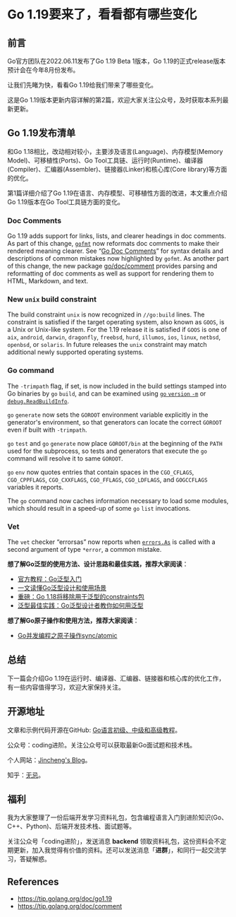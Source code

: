 # Go 1.19要来了，看看都有哪些变化

## 前言

Go官方团队在2022.06.11发布了Go 1.19 Beta 1版本，Go 1.19的正式release版本预计会在今年8月份发布。

让我们先睹为快，看看Go 1.19给我们带来了哪些变化。

这是Go 1.19版本更新内容详解的第2篇，欢迎大家关注公众号，及时获取本系列最新更新。

## Go 1.19发布清单

和Go 1.18相比，改动相对较小，主要涉及语言(Language)、内存模型(Memory Model)、可移植性(Ports)、Go Tool工具链、运行时(Runtime)、编译器(Compiler)、汇编器(Assembler)、链接器(Linker)和核心库(Core library)等方面的优化。

第1篇详细介绍了Go 1.19在语言、内存模型、可移植性方面的改进，本文重点介绍Go 1.19版本在Go Tool工具链方面的变化。

### Doc Comments

Go 1.19 adds support for links, lists, and clearer headings in doc comments. As part of this change, [`gofmt`](https://tip.golang.org/cmd/gofmt) now reformats doc comments to make their rendered meaning clearer. See “[Go Doc Comments](https://tip.golang.org/doc/comment)” for syntax details and descriptions of common mistakes now highlighted by `gofmt`. As another part of this change, the new package [go/doc/comment](https://tip.golang.org/pkg/go/doc/comment) provides parsing and reformatting of doc comments as well as support for rendering them to HTML, Markdown, and text.

### New `unix` build constraint

The build constraint `unix` is now recognized in `//go:build` lines. The constraint is satisfied if the target operating system, also known as `GOOS`, is a Unix or Unix-like system. For the 1.19 release it is satisfied if `GOOS` is one of `aix`, `android`, `darwin`, `dragonfly`, `freebsd`, `hurd`, `illumos`, `ios`, `linux`, `netbsd`, `openbsd`, or `solaris`. In future releases the `unix` constraint may match additional newly supported operating systems.

### Go command

The `-trimpath` flag, if set, is now included in the build settings stamped into Go binaries by `go` `build`, and can be examined using [`go` `version` `-m`](https://pkg.go.dev/cmd/go#hdr-Print_Go_version) or [`debug.ReadBuildInfo`](https://pkg.go.dev/runtime/debug#ReadBuildInfo).

`go` `generate` now sets the `GOROOT` environment variable explicitly in the generator's environment, so that generators can locate the correct `GOROOT` even if built with `-trimpath`.

`go` `test` and `go` `generate` now place `GOROOT/bin` at the beginning of the `PATH` used for the subprocess, so tests and generators that execute the `go` command will resolve it to same `GOROOT`.

`go` `env` now quotes entries that contain spaces in the `CGO_CFLAGS`, `CGO_CPPFLAGS`, `CGO_CXXFLAGS`, `CGO_FFLAGS`, `CGO_LDFLAGS`, and `GOGCCFLAGS` variables it reports.

The `go` command now caches information necessary to load some modules, which should result in a speed-up of some `go` `list` invocations.

### Vet

The `vet` checker “errorsas” now reports when [`errors.As`](https://tip.golang.org/pkg/errors/#As) is called with a second argument of type `*error`, a common mistake.

**想了解Go泛型的使用方法、设计思路和最佳实践，推荐大家阅读**：

* [官方教程：Go泛型入门](https://mp.weixin.qq.com/s?__biz=Mzg2MTcwNjc1Mg==&mid=2247483720&idx=1&sn=57ec4877dfd364a59deacf1e74a4fb66&chksm=ce124e27f965c731432dcc89d1e0563cf84baaef482eaa068a91bee61f10cf85b433923b83b4&token=1782465473&lang=zh_CN#rd)
* [一文读懂Go泛型设计和使用场景](https://mp.weixin.qq.com/s?__biz=Mzg2MTcwNjc1Mg==&mid=2247483731&idx=1&sn=b2258b28e2f3c16b065a5a1b22c15b0d&chksm=ce124e3cf965c72a6a22e0ed15deda8238567407bbd7157a79753fc8b605727ab2153009493c&token=1782465473&lang=zh_CN#rd)
* [重磅：Go 1.18将移除用于泛型的constraints包](https://mp.weixin.qq.com/s?__biz=Mzg2MTcwNjc1Mg==&mid=2247483855&idx=1&sn=6ab4aeb140a1a08268dc8a0284a6f375&chksm=ce124ea0f965c7b6776061960d71e4ffb30484a82041f5b1d4786c4b49c4ffabc07a28b1cd48&token=1782465473&lang=zh_CN#rd)
* [泛型最佳实践：Go泛型设计者教你如何用泛型](https://mp.weixin.qq.com/s?__biz=Mzg2MTcwNjc1Mg==&mid=2247484015&idx=1&sn=576b2d8b84b3a8ce5bdd6952c2b84062&chksm=ce124d00f965c416b07dcb81c4dcb9cf75859b2787d4f00ec8c80b37ca42e58cc651420a3b33&token=1782465473&lang=zh_CN#rd)



**想了解Go原子操作和使用方法，推荐大家阅读**：

* [Go并发编程之原子操作sync/atomic](https://mp.weixin.qq.com/s?__biz=Mzg2MTcwNjc1Mg==&mid=2247484082&idx=1&sn=934787c9829391ba743bd611818ad0e2&chksm=ce124dddf965c4cb7d0f2d9d001ab4b7d949fbe87c4c8b7ee8d7498946824ec9aa6581cfe986&token=1782465473&lang=zh_CN#rd)



## 总结

下一篇会介绍Go 1.19在运行时、编译器、汇编器、链接器和核心库的优化工作，有一些内容值得学习，欢迎大家保持关注。



## 开源地址

文章和示例代码开源在GitHub: [Go语言初级、中级和高级教程](https://github.com/jincheng9/go-tutorial)。

公众号：coding进阶。关注公众号可以获取最新Go面试题和技术栈。

个人网站：[Jincheng's Blog](https://jincheng9.github.io/)。

知乎：[无忌](https://www.zhihu.com/people/thucuhkwuji)。



## 福利

我为大家整理了一份后端开发学习资料礼包，包含编程语言入门到进阶知识(Go、C++、Python)、后端开发技术栈、面试题等。

关注公众号「coding进阶」，发送消息 **backend** 领取资料礼包，这份资料会不定期更新，加入我觉得有价值的资料。还可以发送消息「**进群**」，和同行一起交流学习，答疑解惑。



## References

* https://tip.golang.org/doc/go1.19
* https://tip.golang.org/doc/comment